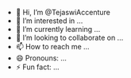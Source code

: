 - 👋 Hi, I’m @TejaswiAccenture
- 👀 I’m interested in ...
- 🌱 I’m currently learning ...
- 💞️ I’m looking to collaborate on ...
- 📫 How to reach me ...
- 😄 Pronouns: ...
- ⚡ Fun fact: ...

<!---
TejaswiAccenture/TejaswiAccenture is a ✨ special ✨ repository because its `README.md` (this file) appears on your GitHub profile.
You can click the Preview link to take a look at your changes.
--->
